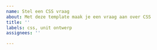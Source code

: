 ```yaml
---
name: Stel een CSS vraag
about: Met deze template maak je een vraag aan over CSS
title: ''
labels: css, unit ontwerp
assignees: ''

---
```



